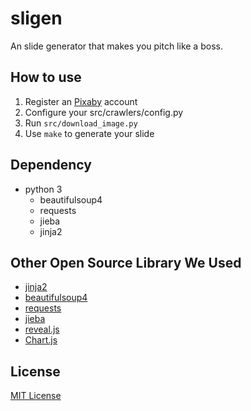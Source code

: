 # sligen

An slide generator that makes you pitch like a boss.

## How to use

1. Register an [Pixaby](https://pixabay.com/en/) account
2. Configure your src/crawlers/config.py
3. Run `src/download_image.py`
4. Use `make` to generate your slide

## Dependency

- python 3
    - beautifulsoup4
    - requests
    - jieba
    - jinja2

## Other Open Source Library We Used

- [jinja2](https://github.com/mitsuhiko/jinja2)
- [beautifulsoup4](http://www.crummy.com/software/BeautifulSoup)
- [requests](https://github.com/kennethreitz/requests)
- [jieba](https://github.com/fxsjy/jieba)
- [reveal.js](https://github.com/hakimel/reveal.js)
- [Chart.js](https://github.com/nnnick/Chart.js)

## License

[MIT License](LICENSE)
